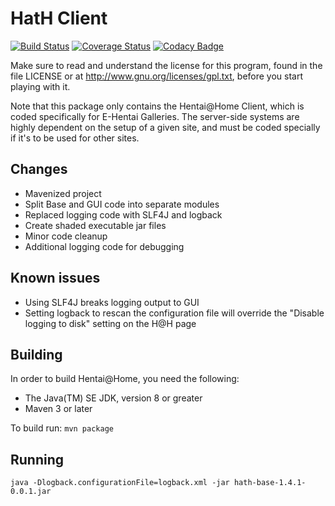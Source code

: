 # HatH Client

[![Build Status](https://travis-ci.org/brrritssocold/hath-client.svg?branch=develop)](https://travis-ci.org/brrritssocold/hath-client)
[![Coverage Status](https://coveralls.io/repos/github/brrritssocold/hath-client/badge.svg?branch=develop)](https://coveralls.io/github/brrritssocold/hath-client?branch=develop)
[![Codacy Badge](https://img.shields.io/codacy/grade/37cd1054934c4c689912992827cf5c3a/develop.svg?maxAge=2592000)](https://www.codacy.com/app/brrritssocold/hath-client?utm_source=github.com&amp;utm_medium=referral&amp;utm_content=brrritssocold/hath-client&amp;utm_campaign=Badge_Grade)

Make sure to read and understand the license for this program, found in the file LICENSE or at http://www.gnu.org/licenses/gpl.txt, before you start playing with it.

Note that this package only contains the Hentai@Home Client, which is coded specifically for E-Hentai Galleries. The server-side systems are highly dependent on the setup of a given site, and must be coded specially if it's to be used for other sites.

## Changes
 - Mavenized project
 - Split Base and GUI code into separate modules
 - Replaced logging code with SLF4J and logback
 - Create shaded executable jar files
 - Minor code cleanup
 - Additional logging code for debugging

## Known issues
 - Using SLF4J breaks logging output to GUI
 - Setting logback to rescan the configuration file will override the "Disable logging to disk" setting on the H@H page
 
## Building
In order to build Hentai@Home, you need the following:

- The Java(TM) SE JDK, version 8 or greater
- Maven 3 or later

To build run:
```mvn package```

## Running
```java -Dlogback.configurationFile=logback.xml -jar hath-base-1.4.1-0.0.1.jar```



